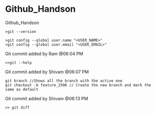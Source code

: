 # Github_Handson
Github_Handson


```
>git --version

>git config --global user.name "<USER_NAME>"
>git config --global user.email "<USER_EMAIL>"
```

Git commit added by Ram @06:04 PM

```
>>git --help
```

Git commit added by Shivam @06:07 PM

```
git branch //Shows all the branch with the active one
git checkout -b feature_2506 // Create the new branch and mark the same as default
```

Git commit added by Shivam @06:13 PM
```
>> git diff
```